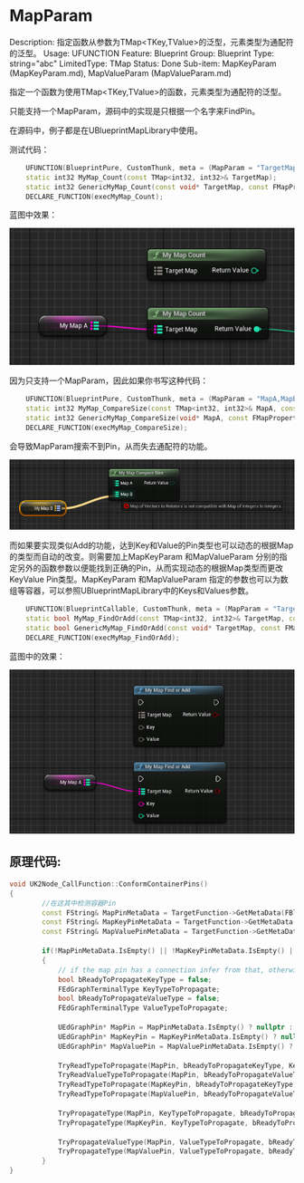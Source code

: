 # MapParam

Description: 指定函数从参数为TMap<TKey,TValue>的泛型，元素类型为通配符的泛型。
Usage: UFUNCTION
Feature: Blueprint
Group: Blueprint
Type: string="abc"
LimitedType: TMap
Status: Done
Sub-item: MapKeyParam (MapKeyParam.md), MapValueParam (MapValueParam.md)

指定一个函数为使用TMap<TKey,TValue>的函数，元素类型为通配符的泛型。

只能支持一个MapParam，源码中的实现是只根据一个名字来FindPin。

在源码中，例子都是在UBlueprintMapLibrary中使用。

测试代码：

```cpp
	UFUNCTION(BlueprintPure, CustomThunk, meta = (MapParam = "TargetMap"))
	static int32 MyMap_Count(const TMap<int32, int32>& TargetMap);
	static int32 GenericMyMap_Count(const void* TargetMap, const FMapProperty* MapProperty);
	DECLARE_FUNCTION(execMyMap_Count);
```

蓝图中效果：

![Untitled](MapParam/Untitled.png)

因为只支持一个MapParam，因此如果你书写这种代码：

```cpp
	UFUNCTION(BlueprintPure, CustomThunk, meta = (MapParam = "MapA,MapB"))
	static int32 MyMap_CompareSize(const TMap<int32, int32>& MapA, const TMap<int32, int32>& MapB);
	static int32 GenericMyMap_CompareSize(void* MapA, const FMapProperty* MapAProp, void* MapB, const FMapProperty* MapBProp);
	DECLARE_FUNCTION(execMyMap_CompareSize);
```

会导致MapParam搜索不到Pin，从而失去通配符的功能。

![Untitled](MapParam/Untitled%201.png)

而如果要实现类似Add的功能，达到Key和Value的Pin类型也可以动态的根据Map的类型而自动的改变。则需要加上MapKeyParam 和MapValueParam 分别的指定另外的函数参数以便能找到正确的Pin，从而实现动态的根据Map类型而更改KeyValue Pin类型。MapKeyParam 和MapValueParam 指定的参数也可以为数组等容器，可以参照UBlueprintMapLibrary中的Keys和Values参数。

```cpp
	UFUNCTION(BlueprintCallable, CustomThunk, meta = (MapParam = "TargetMap",MapKeyParam = "Key", MapValueParam = "Value"))
	static bool MyMap_FindOrAdd(const TMap<int32, int32>& TargetMap, const int32& Key, const int32& Value);
	static bool GenericMyMap_FindOrAdd(const void* TargetMap, const FMapProperty* MapProperty, const void* KeyPtr, const void* ValuePtr);
	DECLARE_FUNCTION(execMyMap_FindOrAdd);
```

蓝图中的效果：

![Untitled](MapParam/Untitled%202.png)

## 原理代码:

```cpp
void UK2Node_CallFunction::ConformContainerPins()
{
		//在这其中检测容器Pin
		const FString& MapPinMetaData = TargetFunction->GetMetaData(FBlueprintMetadata::MD_MapParam);
		const FString& MapKeyPinMetaData = TargetFunction->GetMetaData(FBlueprintMetadata::MD_MapKeyParam);
		const FString& MapValuePinMetaData = TargetFunction->GetMetaData(FBlueprintMetadata::MD_MapValueParam);
		
		if(!MapPinMetaData.IsEmpty() || !MapKeyPinMetaData.IsEmpty() || !MapValuePinMetaData.IsEmpty() )
		{
			// if the map pin has a connection infer from that, otherwise use the information on the key param and value param:
			bool bReadyToPropagateKeyType = false;
			FEdGraphTerminalType KeyTypeToPropagate;
			bool bReadyToPropagateValueType = false;
			FEdGraphTerminalType ValueTypeToPropagate;
		
			UEdGraphPin* MapPin = MapPinMetaData.IsEmpty() ? nullptr : FindPin(MapPinMetaData);
			UEdGraphPin* MapKeyPin = MapKeyPinMetaData.IsEmpty() ? nullptr : FindPin(MapKeyPinMetaData);
			UEdGraphPin* MapValuePin = MapValuePinMetaData.IsEmpty() ? nullptr : FindPin(MapValuePinMetaData);
		
			TryReadTypeToPropagate(MapPin, bReadyToPropagateKeyType, KeyTypeToPropagate);//读取MapPin的Key连接类型
			TryReadValueTypeToPropagate(MapPin, bReadyToPropagateValueType, ValueTypeToPropagate);//读取MapPin上连接的Map Value类型
			TryReadTypeToPropagate(MapKeyPin, bReadyToPropagateKeyType, KeyTypeToPropagate);//读取KeyPin上的连接类型
			TryReadTypeToPropagate(MapValuePin, bReadyToPropagateValueType, ValueTypeToPropagate);//读取ValuePin上的连接类型
		
			TryPropagateType(MapPin, KeyTypeToPropagate, bReadyToPropagateKeyType);//改变MapPin的Key当前类型
			TryPropagateType(MapKeyPin, KeyTypeToPropagate, bReadyToPropagateKeyType);//改变KeyPin的当前类型
		
			TryPropagateValueType(MapPin, ValueTypeToPropagate, bReadyToPropagateValueType);//改变MapPin的Value当前类型
			TryPropagateType(MapValuePin, ValueTypeToPropagate, bReadyToPropagateValueType);//改变ValuePin的当前类型
		}
}
```